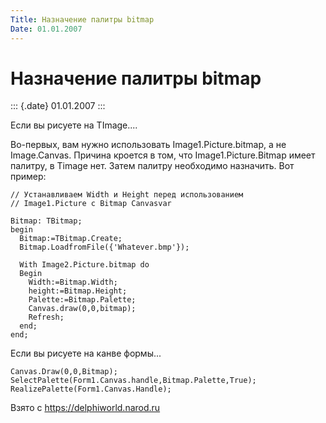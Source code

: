 ```yaml
---
Title: Назначение палитры bitmap
Date: 01.01.2007
---
```



Назначение палитры bitmap
=========================

::: {.date}
01.01.2007
:::

Если вы рисуете на TImage....

Во-первых, вам нужно использовать Image1.Picture.bitmap, а не
Image.Canvas. Причина кроется в том, что Image1.Picture.Bitmap имеет
палитру, в Timage нет. Затем палитру необходимо назначить. Вот пример:

    // Устанавливаем Width и Height перед использованием
    // Image1.Picture c Bitmap Canvasvar
     
    Bitmap: TBitmap;
    begin
      Bitmap:=TBitmap.Create;
      Bitmap.LoadfromFile({'Whatever.bmp'});
     
      With Image2.Picture.bitmap do
      Begin
        Width:=Bitmap.Width;
        height:=Bitmap.Height;
        Palette:=Bitmap.Palette;
        Canvas.draw(0,0,bitmap);
        Refresh;
      end;
    end;

Если вы рисуете на канве формы...

    Canvas.Draw(0,0,Bitmap);
    SelectPalette(Form1.Canvas.handle,Bitmap.Palette,True);
    RealizePalette(Form1.Canvas.Handle);

Взято с <https://delphiworld.narod.ru>

